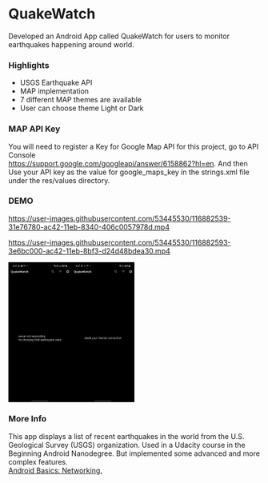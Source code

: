 # QuakeWatch
Developed an Android App called QuakeWatch for users to monitor earthquakes happening around world.

### Highlights
* USGS Earthquake API
* MAP implementation
* 7 different MAP themes are available
* User can choose theme Light or Dark

### MAP API Key
You will need to register a Key for Google Map API for this project, go to API Console </br>
https://support.google.com/googleapi/answer/6158862?hl=en. And then Use your API key as the value for google_maps_key in the strings.xml file under the res/values directory.

### DEMO
https://user-images.githubusercontent.com/53445530/116882539-31e76780-ac42-11eb-8340-406c0057978d.mp4 </br>

https://user-images.githubusercontent.com/53445530/116882593-3e6bc000-ac42-11eb-8bf3-d24d48bdea30.mp4
<div style="display:flex;">
<img alt="App image" src="Examples/ssdemo1.jpeg" width="25%">
<img alt="App image" src="Examples/ssdemo2.jpeg" width="25%">
</div>

### More Info
This app displays a list of recent earthquakes in the world from the U.S. Geological Survey (USGS) organization.
Used in a Udacity course in the Beginning Android Nanodegree. But implemented some advanced and more complex features. </br>
<a href="https://www.udacity.com/course/android-basics-networking--ud843?autoenroll=true#">Android Basics: Networking.</a>
